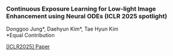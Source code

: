### Continuous Exposure Learning for Low-light Image Enhancement using Neural ODEs (ICLR 2025 spotlight)
Donggoo Jung*, Daehyun Kim*, Tae Hyun Kim
<br>\*Equal Contribution

[[ICLR2025] Paper](https://openreview.net/forum?id=Mn2qgIcIPS)
